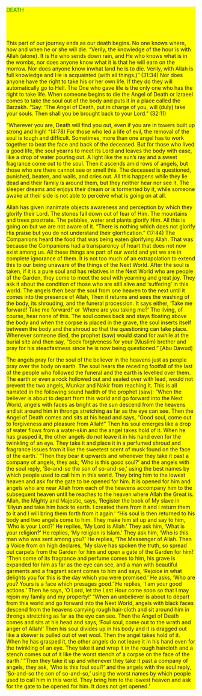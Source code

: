 
<html>
  <head><meta name="google-site-verification" content="yR7qprjkgIW3BDrIimdnyw7bcZhFPHFeKRbfxUs0iq0" />
    
  <script data-ad-client="ca-pub-5823059544552189" async src="https://pagead2.googlesyndication.com/pagead/js/adsbygoogle.js"></script>
  </head>
  <body ><div style="background-color:yellow">
    <p style="color:green" style="font-size:100">DEATH</p>
    <br/>
    <p style="font-size:40">

This part of our journey ends as our death begins.
No one knows where, how and when he or she will die.
“Verily, the knowledge of the hour is with Allah (alone). It is He who sends down rain, and He who knows what is in the wombs, nor does anyone know what it is that he will earn on the morrow. Nor does anyone know inwhat land he is to die. Verily, with Allah is full knowledge and He is acquainted (with all things.)” (31:34)
Nor does anyone have the right to take his or her own life. If they do they will automatically go to Hell. The One who gave life is the only one who has the right to take life.
When someone begins to die the Angel of Death or Izraeel comes to take the soul out of the body and puts it in a place called the Barzakh.
“Say: ‘The Angel of Death, put in charge of you, will (duly) take your souls. Then shall you be brought back to your Lord.” (32:11)

“Wherever you are, Death will find you out, even if you are in towers built up strong and high! “(4:78)
For those who led a life of evil, the removal of the soul is tough and difficult. Sometimes, more than one angel has to work together to beat the face and back of the deceased. But for those who lived a good life, the soul yearns to meet its Lord and leaves the body with ease, like a drop of water pouring out. A light like the sun’s ray and a sweet fragrance come out to the soul. Then it ascends amid rows of angels, but those who are there cannot see or smell this. The deceased is questioned, punished, beaten, and wails, and cries out. All this happens while they lie dead and their family is around them, but they neither hear nor see it. The sleeper dreams and enjoys their dream or is tormented by it, while someone awake at their side is not able to perceive what is going on at all.

Allah has given inanimate objects awareness and perception by which they glorify their Lord. The stones fall down out of fear of Him. The mountains and trees prostrate. The pebbles, water and plants glorify Him. All this is going on but we are not aware of it. “There is nothing which does not glorify His praise but you do not understand their glorification.” (17:44)
The Companions heard the food that was being eaten glorifying Allah. That was because the Companions had a transparency of heart that does not now exist among us. All these things are part of our world and yet we are in complete ignorance of them. It is not too much of an extrapolation to extend this to our being unaware of the things of the Next World.
After the soul is taken, if it is a pure soul and has relatives in the Next World who are people of the Garden, they come to meet the soul with yearning and great joy. They ask it about the condition of those who are still alive and ‘suffering’ in this world. The angels then bear the soul from one heaven to the next until it comes into the presence of Allah, Then it returns and sees the washing of the body, its shrouding, and the funeral procession. It says either, ‘Take me forward! Take me forward!’ or ‘Where are you taking me?’ The living, of course, hear none of this. The soul comes back and stays floating above the body and when the corpse is placed in the
grave, the soul inserts itself between the body and the shroud so that the questioning can take place.
Whenever someone died, the prophet (saw) would stand for awhile at the burial site and then say, “Seek forgiveness for your (Muslim) brother and pray for his steadfastness since he is now being questioned.” [Abu Dawud]

The angels pray for the soul of the believer in the heavens just as people pray over the body on earth. The soul hears the receding footfall of the last of the people who followed the funeral and the earth is levelled over them. The earth or even a rock hollowed out and sealed over with lead, would not prevent the two angels, Munkar and Nakir from reaching it.
This is all narrated in the following sound hadith of the prophet (saw): “When the believer is about to depart from this world and go forward into the Next World, angels with faces as bright as the sun descend from the heavens and sit around him in throngs stretching as far as the eye can see. Then the Angel of Death comes and sits at his head and says, “Good soul, come out to forgiveness and pleasure from Allah!” Then his soul emerges like a drop of water flows from a water-skin and the angel takes hold of it. When he has grasped it, the other angels do not leave it in his hand even for the twinkling of an eye. They take it and place it in a perfumed shroud and fragrance issues from it like the sweetest scent of musk found on the face of the earth.’
“Then they bear it upwards and whenever they take it past a company of angels, they ask, ‘Who is this good soul?’ and the angels with the soul reply, ‘So-and-so the son of so-and-so,’ using the best names by which people used to call him in this world. They bring him to the lowest heaven and ask for the gate to be opened for him. It is opened for him and angels who are near Allah from each of the heavens accompany him to the subsequent heaven until he reaches to the heaven where Allah the Great is. Allah, the Mighty and Majestic, says, ‘Register the book of My slave in ‘Illiyun and take him back to earth. I created them from it and I return them to it and I will bring them forth from it again.’
“His soul is then returned to his body and two angels come to him. They make him sit up and say to him, ‘Who is your Lord?’ He replies, ‘My Lord is Allah.’ They ask him, ‘What is your religion?’ He replies, ‘My religion is Islam.’ They ask him, ‘Who is this man who was sent among you?’ He replies, ‘The Messenger of Allah. Then a Voice from on high declares, ‘My slave has spoken the truth, so spread out carpets from the Garden for him and open a gate of the Garden for him!’
“Then some of its fragrance and perfume comes to him, his grave is expanded for him as far as the eye can see, and a man with beautiful garments and a fragrant scent comes to him and says, ‘Rejoice in what delights you for this is the day which you were promised.’ He asks, ‘Who are you? Yours is a face which presages good.’ He replies, ‘I am your good actions.’ Then he says, ‘O Lord, let the Last Hour come soon so that I may rejoin my family and my property!’
“When an unbeliever is about to depart from this world and go forward into the Next World, angels with black faces descend from the heavens carrying rough hair-cloth and sit around him in throngs stretching as far as the eye can see. Then the Angel of Death comes and sits at his
head and says, ‘Foul soul, come out to the wrath and anger of Allah!’ Then his soul divides up in his body and it is dragged out like a skewer is pulled out of wet wool. Then the angel takes hold of it. When he has grasped it, the other angels do not leave it in his hand even for the twinkling of an eye. They take it and wrap it in the rough haircloth and a stench comes out of it like the worst stench of a corpse on the face of the earth.’
“Then they take it up and whenever they take it past a company of angels, they ask, ‘Who is this foul soul?’ and the angels with the soul reply, ‘So-and-so the son of so-and-so,’ using the worst names by which people used to call him in this world. They bring him to the lowest heaven and ask for the gate to be opened for him. It does not get opened.’
</p>
</div>
</body>
<html>
